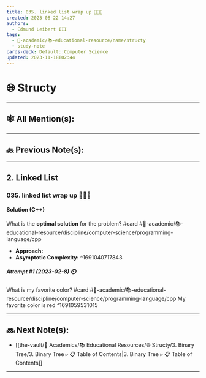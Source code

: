 ```yaml
---
title: 035. linked list wrap up 👨🏻‍🏫
created: 2023-08-22 14:27
authors:
  - Edmund Leibert III
tags:
  - 🔴-academic/📚-educational-resource/name/structy
  - study-note
cards-deck: Default::Computer Science
updated: 2023-11-18T02:44
---
```


# 🌐 Structy

---

## 🕸️ All Mention(s): 

---

## 🔙 Previous Note(s):

---

## 2. Linked List

### **035. linked list wrap up 👨🏻‍🏫**

#### Solution (C++)

What is the **optimal solution** for the problem? 
#card  #🔴-academic/📚-educational-resource/discipline/computer-science/programming-language/cpp
- **Approach:**
- **Asymptotic Complexity:**
^1691040717843

##### **Attempt #1 (2023-02-8) ⏲️**

What is my favorite color? 
#card  #🔴-academic/📚-educational-resource/discipline/computer-science/programming-language/cpp
My favorite color is red
^1691059531015

---

## 🔜 Next Note(s):
- [[the-vault/🔴 Academics/📚 Educational Resources/🌐 Structy/3. Binary Tree/3. Binary Tree ▹ 📋 Table of Contents|3. Binary Tree ▹ 📋 Table of Contents]]

---



